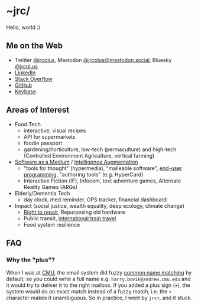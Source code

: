 # ~jrc/

Hello, world :)

## Me on the Web

* Twitter [@jrcplus](https://twitter.com/jrcplus), Mastodon [@jrcplus@mastodon.social](https://mastodon.social/@jrcplus), Bluesky [@jrcpl.us](https://bsky.app/profile/jrcpl.us)
* [LinkedIn](https://www.linkedin.com/in/johnrchang)
* [Stack Overflow](http://stackoverflow.com/users/594211/jrc)
* [GitHub](https://github.com/jrc)
* [Keybase](https://keybase.io/jrc)

## Areas of Interest

* Food Tech
  * interactive, visual recipes
  * API for supermarkets
  * foodie passport
  * gardening/horticulture, low-tech (permaculture) and high-tech (Controlled Environment Agriculture, vertical farming)
* [Software as a Medium](https://en.wikipedia.org/wiki/Alan_Kay) / [Intelligence Augmentation](https://en.wikipedia.org/wiki/Douglas_Engelbart)
  * "tools for thought" (hypermedia), "malleable software", [end-user programming](https://en.wikipedia.org/wiki/End-user_development), "authoring tools" (e.g. HyperCard)
  * Interactive Fiction (IF), Infocom, text adventure games, Alternate Reality Games (ARGs)
* Elderly/Dementia Tech
  * day clock, med reminder, GPS tracker, financial dashboard
* Impact (social justice, wealth equality, deep ecology, climate change)
  * [Right to repair](https://repair.eu/), Repurposing old hardware
  * Public transit, [international train travel](https://back-on-track.eu/)
  * Food system resilience

## FAQ

### Why the "plus"?

When I was at [CMU](https://www.cmu.edu/), the email system did fuzzy [common name matching](https://web.archive.org/web/20000914184801/http://www.cmu.edu/computing/documentation/unix/cmuedu.html) by default, so you could write a full name e.g. `harry.bovik@andrew.cmu.edu` and it would try to deliver it to the right mailbox. If you added a plus sign (`+`), the system would do an exact match instead of a fuzzy match, i.e. the `+` character makes it unambiguous. So in practice, I went by `jrc+`, and it stuck.

